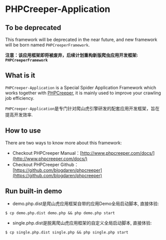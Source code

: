 # PHPCreeper-Application

## To be deprecated 
This framework will be deprecated in the near future, and new framework will be born named `PHPCreeperFramework`.     

**注意：该应用框架即将被废弃，后续计划重构新版爬虫应用开发框架: `PHPCreeperFramework`**

## What is it

`PHPCreeper-Application` is a Special Spider Application Framework
which works together with [PHPCreeper](https://github.com/blogdaren/phpcreeper), it is mainly used to
improve your crawling job efficiency.    

`PHPCreeper-Application`是专门针对爬山虎引擎研发的配套应用开发框架，旨在提高开发效率.

## How to use

There are two ways to know more about this framework:   

* Checkout PHPCreeper Manual：[http://www.phpcreeper.com/docs/](http://www.phpcreeper.com/docs/)
* Checkout PHPCreeper Github：[https://github.com/blogdaren/phpcreeper](https://github.com/blogdaren/phpcreeper)

## Run built-in demo 

* demo.php.dist是爬山虎应用框架自带的应用Demo全局启动脚本, 直接体验:   
```
$ cp demo.php.dist demo.php && php demo.php start  
```

* single.php.dist是脱离爬山虎应用框架的自定义全局启动脚本, 直接体验:  
```
$ cp single.php.dist single.php && php single.php start  
```



